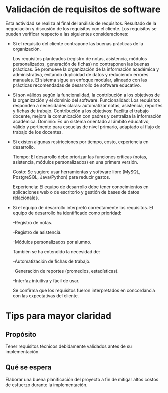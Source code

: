 # Validación de requisitos de software
Esta actividad se realiza al final del análisis de requisitos. Resultado de la negociación y discusión de los requisitos con el cliente. Los requisitos se pueden verificar respecto a las siguientes consideraciones:

- Si el requisito del cliente contrapone las buenas prácticas de la organización.
  
  Los requisitos planteados (registro de notas, asistencia, módulos personalizados, generación de fichas) no contraponen las buenas prácticas.
  Se promueve la organización de la información académica y administrativa, evitando duplicidad de datos y reduciendo errores manuales.
  El sistema sigue un enfoque modular, alineado con las prácticas recomendadas de desarrollo de software educativo.
  
- Si son válidos según la funcionalidad, la contribución a los objetivos de la organización y el dominio del software.
  Funcionalidad: Los requisitos responden a necesidades claras: automatizar notas, asistencia, reportes y fichas de trabajo.
  Contribución a los objetivos: Facilita el trabajo docente, mejora la comunicación con padres y centraliza la información académica.
  Dominio: Es un sistema orientado al ámbito educativo, válido y pertinente para escuelas de nivel primario, adaptado al flujo de trabajo de los docentes.
  
- Si existen algunas restricciones por tiempo, costo, experiencia en desarrollo.
  
  Tiempo: El desarrollo debe priorizar las funciones críticas (notas, asistencia, módulos personalizados) en una primera versión.
  
  Costo: Se sugiere usar herramientas y software libre (MySQL, PostgreSQL, Java/Python) para reducir gastos.
  
  Experiencia: El equipo de desarrollo debe tener conocimientos en aplicaciones web o de escritorio y gestión de bases de datos relacionales.
- Si el equipo de desarrollo interpretó correctamente los requisitos.
  El equipo de desarrollo ha identificado como prioridad:
  
    -Registro de notas.
  
    -Registro de asistencia.
  
    -Módulos personalizados por alumno.
  
  También se ha entendido la necesidad de:
  
    -Automatización de fichas de trabajo.
  
    -Generación de reportes (promedios, estadísticas).
  
    -Interfaz intuitiva y fácil de usar.
  
  Se confirma que los requisitos fueron interpretados en concordancia con las expectativas del cliente.
  
# Tips para mayor claridad

## Propósito
Tener requisitos técnicos debidamente validados antes de su implementación.

## Qué se espera
Elaborar una buena planificación del proyecto a fin de mitigar altos costos de esfuerzo durante la implementación.
  

